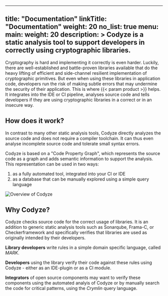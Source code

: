 
---
title: "Documentation"
linkTitle: "Documentation"
weight: 20
no_list: true
menu:
  main:
    weight: 20
description: >
  Codyze is a static analysis tool to support developers in correctly using cryptographic libraries. 
---


Cryptography is hard and implementing it correctly is even harder. Luckily, there are well-established and battle-proven libraries available that do the heavy lifting of efficient and side-channel resilient implementation of cryptographic primitives. But even when using these libraries in application code, developers run the risk of making subtle errors that may undermine the security of their application. This is where {{< param product >}} helps. It integrates into the IDE or CI pipeline, analyses source code and tells developers if they are using cryptographic libraries in a correct or in an insecure way.


## How does it work?

In contrast to many other static analysis tools, Codyze directly analyzes the source code and does not require a compiler toolchain. It can thus even analyse incomplete source code and tolerate small syntax errors.

Codyze is based on a "Code Property Graph", which represents the source code as a graph and adds semantic information to support the analysis. This representation can be used in two ways:

1. as a fully automated tool, integrated into your CI or IDE
2. as a database that can be manually explored using a simple query language  

<img src="/img/overall-view.png" 
    alt="Overview of Codyze"
    class="mt-3 mb-3">


## Why Codyze?

Codyze checks source code for the correct usage of libraries. It is an addition to generic static analysis tools such as Sonarqube, Frama-C, or Checkerframework and specifically verifies that libraries are used as originally intended by their developers. 

**Library developers** write rules in a simple domain specific language, called *MARK*.

**Developers** using the library verify their code against these rules using Codyze - either as an IDE-plugin or as a CI module.

**Integrators** of open source components may want to verify these components using the automated analyis of Codyze or by manually search the code for critical patterns, using the *Crymlin* query language.



